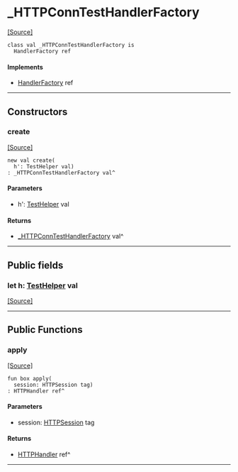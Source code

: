 # _HTTPConnTestHandlerFactory
<span class="source-link">[[Source]](src/http/_test.md#L389)</span>
```pony
class val _HTTPConnTestHandlerFactory is
  HandlerFactory ref
```

#### Implements

* [HandlerFactory](http-HandlerFactory.md) ref

---

## Constructors

### create
<span class="source-link">[[Source]](src/http/_test.md#L392)</span>


```pony
new val create(
  h': TestHelper val)
: _HTTPConnTestHandlerFactory val^
```
#### Parameters

*   h': [TestHelper](ponytest-TestHelper.md) val

#### Returns

* [_HTTPConnTestHandlerFactory](http-_HTTPConnTestHandlerFactory.md) val^

---

## Public fields

### let h: [TestHelper](ponytest-TestHelper.md) val
<span class="source-link">[[Source]](src/http/_test.md#L390)</span>



---

## Public Functions

### apply
<span class="source-link">[[Source]](src/http/_test.md#L395)</span>


```pony
fun box apply(
  session: HTTPSession tag)
: HTTPHandler ref^
```
#### Parameters

*   session: [HTTPSession](http-HTTPSession.md) tag

#### Returns

* [HTTPHandler](http-HTTPHandler.md) ref^

---

